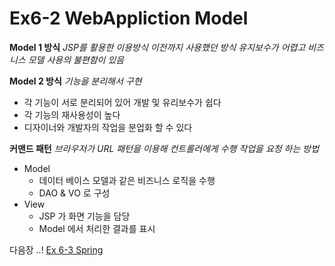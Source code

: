   

# Ex6-2  WebAppliction Model

**Model 1 방식**
*JSP를 활용한 이용방식 이전까지 사용했던 방식
유지보수가 어렵고 비즈니스 모델 사용의 불편함이 있음*

**Model 2 방식**
*기능을 분리해서 구현*
- 각 기능이 서로 분리되어 있어 개발 및 유리보수가 쉽다
- 각 기능의 재사용성이 높다
- 디자이너와 개발자의 작업을 분업화 할 수 있다

**커맨드 패턴**
*브라우저가 URL 패턴을 이용해 컨트롤러에게 수행 작업을 요청 하는 방법*

-  Model
	- 데이터 베이스 모델과 같은 비즈니스 로직을 수행
	- DAO & VO 로 구성
- View
	- JSP 가 화면 기능을 담당
	- Model 에서 처리한 결과를 표시

다음장 ..!
[Ex 6-3 Spring ](../ex03)